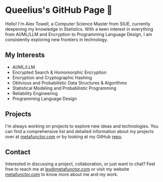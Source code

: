 # Queelius's GitHub Page 👋

Hello! I'm Alex Towell, a Computer Science Master from SIUE, currently deepening my knowledge in Statistics. With a keen interest in everything from AI/ML/LLM and Encryption to Programming Language Design, I am consistently exploring new frontiers in technology.

## My Interests
- AI/ML/LLM
- Encrypted Search & Homomorphic Encryption
- Encryption and Cryptographic Hashing
- Oblivious and Probabilistic Data Structures & Algorithms
- Statistical Modeling and Probabilistic Programming
- Reliability Engineering
- Programming Language Design

## Projects
I'm always working on projects to explore new ideas and technologies.
You can find a comprehensive list and detailed information about my projects over at [metafunctor.com](https://metafunctor.com/#projects) or by looking at
my GitHub [repo](https://github.com/queelius).

## Contact
Interested in discussing a project, collaboration, or just want to chat? Feel free to reach me at lex@metafunctor.com or visit my website [metafunctor.com](https://www.metafunctor.com) to know more about me and my work.
